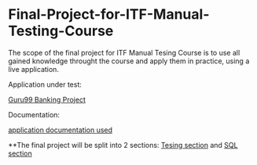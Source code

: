 # Final-Project-for-ITF-Manual-Testing-Course
The scope of the final project for ITF Manual Tesing Course is to use all gained knowledge throught the course and apply them in practice, using a live application.

Application under test:

 [Guru99 Banking Project](https://demo.guru99.com/V4/index.php)
 
 Documentation:
 
 [application documentation used](https://docs.google.com/document/d/1rPW5DV82VJT6vtA1VDSrfxaCBuAduxW0zb1yfTh_VMk/edit)
 
 **The final project will be split into 2 sections: [Tesing section]() and [SQL section]()
 
